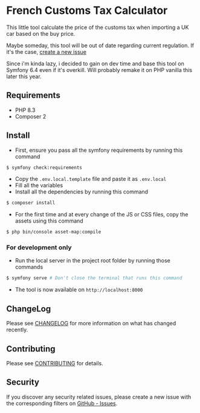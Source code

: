 # French Customs Tax Calculator

This little tool calculate the price of the customs tax when importing a UK car based on the buy price.

Maybe someday, this tool will be out of date regarding current regulation.
If it's the case, [create a new issue](https://github.com/KriKrixs/French-Customs-Tax-Calculator/issues/new)

Since i'm kinda lazy, i decided to gain on dev time and base this tool on Symfony 6.4 even if it's overkill. Will probably remake it on PHP vanilla this later this year.

## Requirements

- PHP 8.3
- Composer 2

## Install

- First, ensure you pass all the symfony requirements by running this command

``` bash
$ symfony check:requirements
```

- Copy the `.env.local.template` file and paste it as `.env.local`
- Fill all the variables
- Install all the dependencies by running this command

``` bash
$ composer install
```

- For the first time and at every change of the JS or CSS files, copy the assets using this command

```bash
$ php bin/console asset-map:compile
```

### For development only

- Run the local server in the project root folder by running those commands

```bash
$ symfony serve # Don't close the terminal that runs this command
```

- The tool is now available on `http://localhost:8000`

## ChangeLog

Please see [CHANGELOG](CHANGELOG.md) for more information on what has changed recently.

## Contributing

Please see [CONTRIBUTING](CONTRIBUTING.md) for details.

## Security

If you discover any security related issues, please create a new issue with the corresponding filters on [GitHub - Issues](https://github.com/KriKrixs/French-Customs-Tax-Calculator/issues/new).
